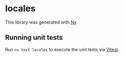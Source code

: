 # locales

This library was generated with [Nx](https://nx.dev).

## Running unit tests

Run `nx test locales` to execute the unit tests via [Vitest](https://vitest.dev/).
